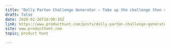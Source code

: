 ```yaml
---
title: "Dolly Parton Challenge Generator — Take up the challenge then share your result."
draft: false
date: 2020-02-26T10:00:16Z
link: https://www.producthunt.com/posts/dolly-parton-challenge-generator?utm_medium=RSS&utm_source=hune
site: www.producthunt.com
topic: product hunt  

---
```

